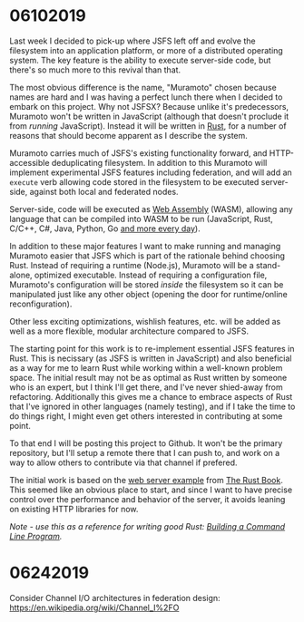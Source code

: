 # 06102019

Last week I decided to pick-up where JSFS left off and evolve the filesystem into an application platform, or more of a distributed operating system.  The key feature is the ability to execute server-side code, but there's so much more to this revival than that.

The most obvious difference is the name, "Muramoto" chosen because names are hard and I was having a perfect lunch there when I decided to embark on this project.  Why not JSFSX?  Because unlike it's predecessors, Muramoto won't be written in JavaScript (although that doesn't proclude it from *running* JavaScript).  Instead it will be written in [Rust](https://www.rust-lang.org/), for a number of reasons that should become apparent as I describe the system.

Muramoto carries much of JSFS's existing functionality forward, and HTTP-accessible deduplicating filesystem.  In addition to this Muramoto will implement experimental JSFS features including federation, and will add an `execute` verb allowing code stored in the filesystem to be executed server-side, against both local and federated nodes.

Server-side, code will be executed as [Web Assembly](https://webassembly.org/) (WASM), allowing any language that can be compiled into WASM to be run (JavaScript, Rust, C/C++, C#, Java, Python, Go [and more every day](https://github.com/appcypher/awesome-wasm-langs)).

In addition to these major features I want to make running and managing Muramoto easier that JSFS which is part of the rationale behind choosing Rust.  Instead of requiring a runtime (Node.js), Muramoto will be a stand-alone, optimized executable.  Instead of requiring a configuration file, Muramoto's configuration will be stored *inside* the filesystem so it can be manipulated just like any other object (opening the door for runtime/online reconfiguration). 

Other less exciting optimizations, wishlish features, etc. will be added as well as a more flexible, modular architecture compared to JSFS.

The starting point for this work is to re-implement essential JSFS features in Rust.  This is necissary (as JSFS is written in JavaScript) and also beneficial as a way for me to learn Rust while working within a well-known problem space.  The initial result may not be as optimal as Rust written by someone who is an expert, but I think I'll get there, and I've never shied-away from refactoring.  Additionally this gives me a chance to embrace aspects of Rust that I've ignored in other languages (namely testing), and if I take the time to do things right, I might even get others interested in contributing at some point.

To that end I will be posting this project to Github.  It won't be the primary repository, but I'll setup a remote there that I can push to, and work on a way to allow others to contribute via that channel if prefered.  

The initial work is based on the [web server example](https://doc.rust-lang.org/book/ch20-00-final-project-a-web-server.html) from [The Rust Book](https://doc.rust-lang.org/book/).  This seemed like an obvious place to start, and since I want to have precise control over the performance and behavior of the server, it avoids leaning on existing HTTP libraries for now.

*Note - use this as a reference for writing good Rust: [Building a Command Line Program](https://doc.rust-lang.org/book/ch12-00-an-io-project.html).*

# 06242019

Consider Channel I/O architectures in federation design: https://en.wikipedia.org/wiki/Channel_I%2FO
